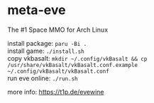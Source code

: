 # meta-eve
The #1 Space MMO for Arch Linux

install package: `paru -Bi .`  
install game: `./install.sh`  
copy vkbasalt: `mkdir ~/.config/vkBasalt && cp /usr/share/vkBasalt/vkBasalt.conf.example ~/.config/vkBasalt/vkBasalt.conf`  
run eve online: `./run.sh`

more info: https://t1p.de/evewine
